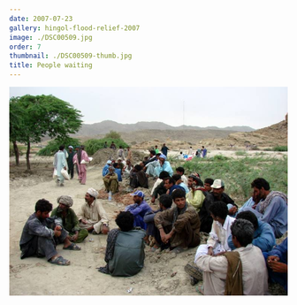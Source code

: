 ```yaml
---
date: 2007-07-23
gallery: hingol-flood-relief-2007
image: ./DSC00509.jpg
order: 7
thumbnail: ./DSC00509-thumb.jpg
title: People waiting
---
```


![People waiting](./DSC00509.jpg)